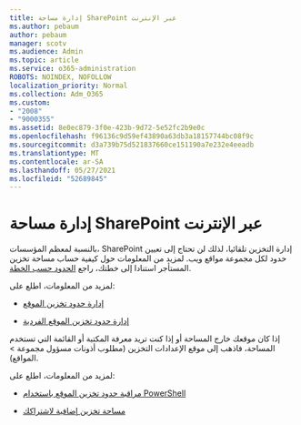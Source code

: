 ```yaml
---
title: إدارة مساحة SharePoint عبر الإنترنت
ms.author: pebaum
author: pebaum
manager: scotv
ms.audience: Admin
ms.topic: article
ms.service: o365-administration
ROBOTS: NOINDEX, NOFOLLOW
localization_priority: Normal
ms.collection: Adm_O365
ms.custom:
- "2008"
- "9000355"
ms.assetid: 8e0ec879-3f0e-423b-9d72-5e52fc2b9e0c
ms.openlocfilehash: f96136c9d59ef43890a63db3a18157744bc08f9c
ms.sourcegitcommit: d3a739b75d521837660ce151190a7e232e4eeadb
ms.translationtype: MT
ms.contentlocale: ar-SA
ms.lasthandoff: 05/27/2021
ms.locfileid: "52689845"
---
```

# <a name="manage-your-sharepoint-online-storage"></a>إدارة مساحة SharePoint عبر الإنترنت

بالنسبة لمعظم المؤسسات، SharePoint إدارة التخزين تلقائيا، لذلك لن تحتاج إلى تعيين حدود لكل مجموعة مواقع ويب. لمزيد من المعلومات حول كيفية حساب مساحة تخزين المستأجر استنادا إلى خطتك، راجع [الحدود حسب الخطة](/office365/servicedescriptions/sharepoint-online-service-description/sharepoint-online-limits?redirectedfrom=MSDN#limits-by-plan).

لمزيد من المعلومات، اطلع على:

- [إدارة حدود تخزين الموقع](/sharepoint/manage-site-collection-storage-limits)

- [إدارة حدود تخزين الموقع الفردية](/sharepoint/manage-site-collection-storage-limits#manage-individual-site-storage-limits)

إذا كان موقعك خارج المساحة أو إذا كنت تريد معرفة المكتبة أو القائمة التي تستخدم المساحة، فاذهب إلى موقع الإعدادات التخزين (مطلوب أذونات مسؤول مجموعة  >   المواقع).

لمزيد من المعلومات، اطلع على:

- [مراقبة حدود تخزين الموقع باستخدام PowerShell](/sharepoint/manage-site-collection-storage-limits#monitor-site-storage-limits-by-using-powershell)

- [مساحة تخزين إضافية لاشتراكك](/microsoft-365/commerce/add-storage-space) 
  